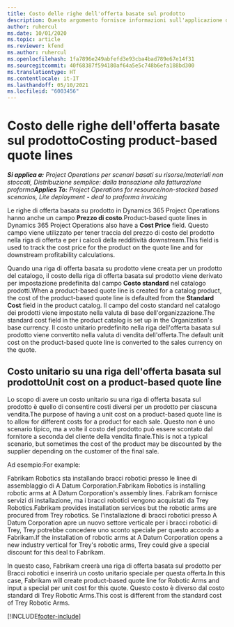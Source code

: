 ```yaml
---
title: Costo delle righe dell'offerta basate sul prodotto
description: Questo argomento fornisce informazioni sull'applicazione di un prezzo di costo a una riga di offerta basata su prodotto.
author: ruhercul
ms.date: 10/01/2020
ms.topic: article
ms.reviewer: kfend
ms.author: ruhercul
ms.openlocfilehash: 1fa7896e249abfefd3e93cba4bad789e67e14f31
ms.sourcegitcommit: 40f68387f594180af64a5e5c748b6efa188bd300
ms.translationtype: HT
ms.contentlocale: it-IT
ms.lasthandoff: 05/10/2021
ms.locfileid: "6003456"
---
```

# <a name="costing-product-based-quote-lines"></a><span data-ttu-id="21aca-103">Costo delle righe dell'offerta basate sul prodotto</span><span class="sxs-lookup"><span data-stu-id="21aca-103">Costing product-based quote lines</span></span>

<span data-ttu-id="21aca-104">_**Si applica a:** Project Operations per scenari basati su risorse/materiali non stoccati, Distribuzione semplice: dalla transazione alla fatturazione proforma_</span><span class="sxs-lookup"><span data-stu-id="21aca-104">_**Applies To:** Project Operations for resource/non-stocked based scenarios, Lite deployment - deal to proforma invoicing_</span></span>


<span data-ttu-id="21aca-105">Le righe di offerta basata su prodotto in Dynamics 365 Project Operations hanno anche un campo **Prezzo di costo**.</span><span class="sxs-lookup"><span data-stu-id="21aca-105">Product-based quote lines in Dynamics 365 Project Operations also have a **Cost Price** field.</span></span> <span data-ttu-id="21aca-106">Questo campo viene utilizzato per tener traccia del prezzo di costo del prodotto nella riga di offerta e per i calcoli della redditività downstream.</span><span class="sxs-lookup"><span data-stu-id="21aca-106">This field is used to track the cost price for the product on the quote line and for downstream profitability calculations.</span></span>

<span data-ttu-id="21aca-107">Quando una riga di offerta basata su prodotto viene creata per un prodotto del catalogo, il costo della riga di offerta basata sul prodotto viene derivato per impostazione predefinita dal campo **Costo standard** nel catalogo prodotti.</span><span class="sxs-lookup"><span data-stu-id="21aca-107">When a product-based quote line is created for a catalog product, the cost of the product-based quote line is defaulted from the **Standard Cost** field in the product catalog.</span></span> <span data-ttu-id="21aca-108">Il campo del costo standard nel catalogo dei prodotti viene impostato nella valuta di base dell'organizzazione.</span><span class="sxs-lookup"><span data-stu-id="21aca-108">The standard cost field in the product catalog is set up in the Organization's base currency.</span></span> <span data-ttu-id="21aca-109">Il costo unitario predefinito nella riga dell'offerta basata sul prodotto viene convertito nella valuta di vendita dell'offerta.</span><span class="sxs-lookup"><span data-stu-id="21aca-109">The default unit cost on the product-based quote line is converted to the sales currency on the quote.</span></span>

## <a name="unit-cost-on-a-product-based-quote-line"></a><span data-ttu-id="21aca-110">Costo unitario su una riga dell'offerta basata sul prodotto</span><span class="sxs-lookup"><span data-stu-id="21aca-110">Unit cost on a product-based quote line</span></span>

<span data-ttu-id="21aca-111">Lo scopo di avere un costo unitario su una riga di offerta basata sul prodotto è quello di consentire costi diversi per un prodotto per ciascuna vendita.</span><span class="sxs-lookup"><span data-stu-id="21aca-111">The purpose of having a unit cost on a product-based quote line is to allow for different costs for a product for each sale.</span></span> <span data-ttu-id="21aca-112">Questo non è uno scenario tipico, ma a volte il costo del prodotto può essere scontato dal fornitore a seconda del cliente della vendita finale.</span><span class="sxs-lookup"><span data-stu-id="21aca-112">This is not a typical scenario, but sometimes the cost of the product may be discounted by the supplier depending on the customer of the final sale.</span></span>

<span data-ttu-id="21aca-113">Ad esempio:</span><span class="sxs-lookup"><span data-stu-id="21aca-113">For example:</span></span>

<span data-ttu-id="21aca-114">Fabrikam Robotics sta installando bracci robotici presso le linee di assemblaggio di A Datum Corporation.</span><span class="sxs-lookup"><span data-stu-id="21aca-114">Fabrikam Robotics is installing robotic arms at A Datum Corporation's assembly lines.</span></span> <span data-ttu-id="21aca-115">Fabrikam fornisce servizi di installazione, ma i bracci robotici vengono acquistati da Trey Robotics.</span><span class="sxs-lookup"><span data-stu-id="21aca-115">Fabrikam provides installation services but the robotic arms are procured from Trey robotics.</span></span> <span data-ttu-id="21aca-116">Se l'installazione di bracci robotici presso A Datum Corporation apre un nuovo settore verticale per i bracci robotici di Trey, Trey potrebbe concedere uno sconto speciale per questo accordo a Fabrikam.</span><span class="sxs-lookup"><span data-stu-id="21aca-116">If the installation of robotic arms at A Datum Corporation opens a new industry vertical for Trey's robotic arms, Trey could give a special discount for this deal to Fabrikam.</span></span>

<span data-ttu-id="21aca-117">In questo caso, Fabrikam creerà una riga di offerta basata sul prodotto per Bracci robotici e inserirà un costo unitario speciale per questa offerta.</span><span class="sxs-lookup"><span data-stu-id="21aca-117">In this case, Fabrikam will create product-based quote line for Robotic Arms and input a special per unit cost for this quote.</span></span> <span data-ttu-id="21aca-118">Questo costo è diverso dal costo standard di Trey Robotic Arms.</span><span class="sxs-lookup"><span data-stu-id="21aca-118">This cost is different from the standard cost of Trey Robotic Arms.</span></span>


[!INCLUDE[footer-include](../../includes/footer-banner.md)]